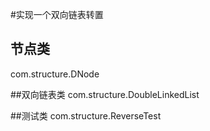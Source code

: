#实现一个双向链表转置

## 节点类
com.structure.DNode

##双向链表类
com.structure.DoubleLinkedList

##测试类
com.structure.ReverseTest